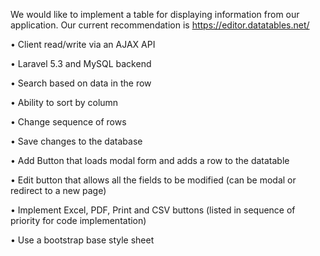 We would like to implement a table for displaying information from our application. Our current recommendation is https://editor.datatables.net/

• Client read/write via an AJAX API

• Laravel 5.3 and MySQL backend

• Search based on data in the row

• Ability to sort by column

• Change sequence of rows

• Save changes to the database

• Add Button that loads modal form and adds a row to the datatable

• Edit button that allows all the fields to be modified (can be modal or redirect to a new page)

• Implement Excel, PDF, Print and CSV buttons (listed in sequence of priority for code implementation)

• Use a bootstrap base style sheet
